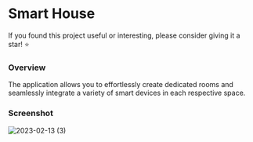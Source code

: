 # Smart House

<p>If you found this project useful or interesting, please consider giving it a star! ⭐️</p>

### Overview

<p>The application allows you to effortlessly create dedicated rooms and seamlessly integrate a variety of smart devices in each respective space.</p>

### Screenshot

![2023-02-13 (3)](https://user-images.githubusercontent.com/116832376/218449053-02fd0232-d2d1-44c9-9987-1af57a1799c4.png)

